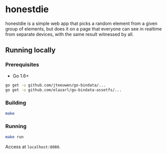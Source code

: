 # honestdie

honestdie is a simple web app that picks a random element from a given group of elements, but does it on a page that
everyone can see in realtime from separate devices, with the same result witnessed by all.

## Running locally

### Prerequisites
* Go 1.6+

```bash
go get -u github.com/jteeuwen/go-bindata/...
go get -u github.com/elazarl/go-bindata-assetfs/...
```

### Building
```bash
make
```

### Running
```bash
make run
```

Access at `localhost:8080`.
